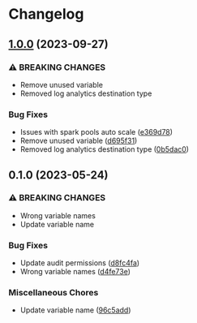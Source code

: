 # Changelog

## [1.0.0](https://github.com/equinor/terraform-azurerm-synapse/compare/v0.1.0...v1.0.0) (2023-09-27)


### ⚠ BREAKING CHANGES

* Remove unused variable
* Removed log analytics destination type

### Bug Fixes

* Issues with spark pools auto scale ([e369d78](https://github.com/equinor/terraform-azurerm-synapse/commit/e369d784ecb717476c184e71b67157392da498dc))
* Remove unused variable ([d695f31](https://github.com/equinor/terraform-azurerm-synapse/commit/d695f31b6155147c4a4006a591d076b021aeef52))
* Removed log analytics destination type ([0b5dac0](https://github.com/equinor/terraform-azurerm-synapse/commit/0b5dac09a7984a2d6619e8c774ca84dca31c32e9))

## 0.1.0 (2023-05-24)


### ⚠ BREAKING CHANGES

* Wrong variable names
* Update variable name

### Bug Fixes

* Update audit permissions ([d8fc4fa](https://github.com/equinor/terraform-azurerm-synapse/commit/d8fc4fa09b4af5b9b83de06375f7766e9d0413ae))
* Wrong variable names ([d4fe73e](https://github.com/equinor/terraform-azurerm-synapse/commit/d4fe73e6b052dfdab2a3e928c5ff854bf3acec88))


### Miscellaneous Chores

* Update variable name ([96c5add](https://github.com/equinor/terraform-azurerm-synapse/commit/96c5adda99500c9fb9ac3b26aeec2e315906dc5a))
